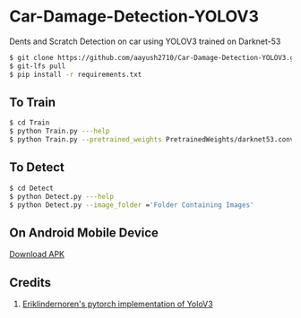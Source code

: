 # Car-Damage-Detection-YOLOV3
Dents and Scratch Detection on car using YOLOV3 trained on Darknet-53

```sh
$ git clone https://github.com/aayush2710/Car-Damage-Detection-YOLOV3.git
$ git-lfs pull
$ pip install -r requirements.txt
```
## To Train
```sh
$ cd Train
$ python Train.py ---help
$ python Train.py --pretrained_weights PretrainedWeights/darknet53.conv.74 #Train using default settings
```
## To Detect
```sh
$ cd Detect
$ python Detect.py ---help
$ python Detect.py --image_folder ='Folder Containing Images'
```
## On Android Mobile Device
[Download APK](https://github.com/aayush2710/Car-Damage-Detection-YOLOV3/releases/download/v1.0/app-release.apk)

## Credits
1. [Eriklindernoren's pytorch implementation of YoloV3](https://github.com/eriklindernoren/PyTorch-YOLOv3)
